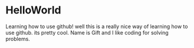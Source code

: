 # HelloWorld
Learning how to use github!
well this is a really nice way of learning how to use github. its pretty cool. 
Name is Gift and I like coding for solving problems.


